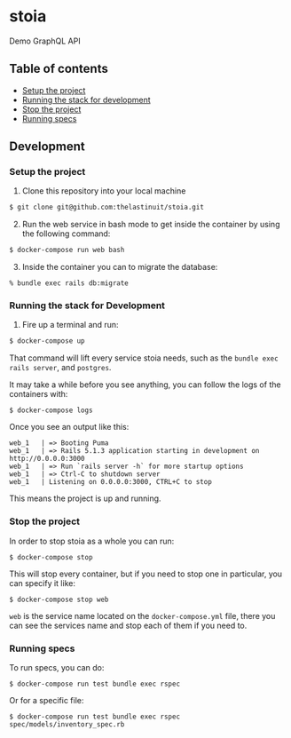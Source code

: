 # stoia
Demo GraphQL API

## Table of contents

* [Setup the project](#setup-the-project)
* [Running the stack for development](#running-the-stack-for-development)
* [Stop the project](#stop-the-project)
* [Running specs](#running-specs)

## Development

### Setup the project

1. Clone this repository into your local machine

```bash
$ git clone git@github.com:thelastinuit/stoia.git
```

2. Run the web service in bash mode to get inside the container by using
   the following command:

```bash
$ docker-compose run web bash
```

3. Inside the container you can to migrate the database:

```
% bundle exec rails db:migrate
```

### Running the stack for Development

1. Fire up a terminal and run:

```bash
$ docker-compose up
```

That command will lift every service stoia needs, such as the `bundle exec rails server`, and `postgres`.

It may take a while before you see anything, you can follow the logs of the containers with:

```
$ docker-compose logs
```

Once you see an output like this:

```
web_1   | => Booting Puma
web_1   | => Rails 5.1.3 application starting in development on http://0.0.0.0:3000
web_1   | => Run `rails server -h` for more startup options
web_1   | => Ctrl-C to shutdown server
web_1   | Listening on 0.0.0.0:3000, CTRL+C to stop
```

This means the project is up and running.

### Stop the project

In order to stop stoia as a whole you can run:

```
$ docker-compose stop
```

This will stop every container, but if you need to stop one in particular, you can specify it like:

```
$ docker-compose stop web
```

`web` is the service name located on the `docker-compose.yml` file, there you can see the services name and stop each of them if you need to.

### Running specs

To run specs, you can do:

```
$ docker-compose run test bundle exec rspec
```

Or for a specific file:

```
$ docker-compose run test bundle exec rspec spec/models/inventory_spec.rb
```
